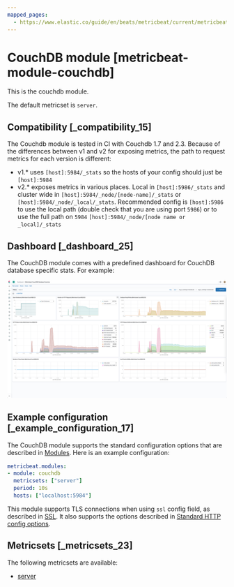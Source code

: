 ```yaml
---
mapped_pages:
  - https://www.elastic.co/guide/en/beats/metricbeat/current/metricbeat-module-couchdb.html
---
```


# CouchDB module [metricbeat-module-couchdb]

This is the couchdb module.

The default metricset is `server`.


## Compatibility [_compatibility_15]

The Couchdb module is tested in CI with Couchdb 1.7 and 2.3. Because of the differences between v1 and v2 for exposing metrics, the path to request metrics for each version is different:

* v1.* uses `[host]:5984/_stats` so the hosts of your config should just be `[host]:5984`
* v2.* exposes metrics in various places. Local in `[host]:5986/_stats` and cluster wide in `[host]:5984/_node/[node-name]/_stats` or `[host]:5984/_node/_local/_stats`. Recommended config is `[host]:5986` to use the local path (double check that you are using port `5986`) or to use the full path on `5984`  `[host]:5984/_node/[node name or _local]/_stats`


## Dashboard [_dashboard_25]

The CouchDB module comes with a predefined dashboard for CouchDB database specific stats. For example:

![metricbeat couchdb overview](images/metricbeat-couchdb-overview.png)


## Example configuration [_example_configuration_17]

The CouchDB module supports the standard configuration options that are described in [Modules](/reference/metricbeat/configuration-metricbeat.md). Here is an example configuration:

```yaml
metricbeat.modules:
- module: couchdb
  metricsets: ["server"]
  period: 10s
  hosts: ["localhost:5984"]
```

This module supports TLS connections when using `ssl` config field, as described in [SSL](/reference/metricbeat/configuration-ssl.md). It also supports the options described in [Standard HTTP config options](/reference/metricbeat/configuration-metricbeat.md#module-http-config-options).


## Metricsets [_metricsets_23]

The following metricsets are available:

* [server](/reference/metricbeat/metricbeat-metricset-couchdb-server.md)


